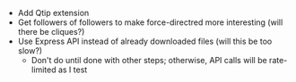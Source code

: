 - Add Qtip extension
- Get followers of followers to make force-directred more interesting (will there be cliques?)
- Use Express API instead of already downloaded files (will this be too slow?)
  - Don't do until done with other steps; otherwise, API calls will be rate-limited as I test
